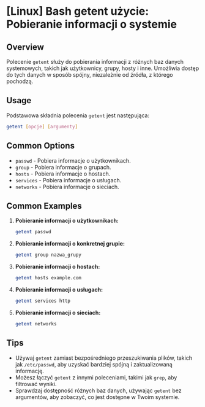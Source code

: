 # [Linux] Bash getent użycie: Pobieranie informacji o systemie

## Overview
Polecenie `getent` służy do pobierania informacji z różnych baz danych systemowych, takich jak użytkownicy, grupy, hosty i inne. Umożliwia dostęp do tych danych w sposób spójny, niezależnie od źródła, z którego pochodzą.

## Usage
Podstawowa składnia polecenia `getent` jest następująca:

```bash
getent [opcje] [argumenty]
```

## Common Options
- `passwd` - Pobiera informacje o użytkownikach.
- `group` - Pobiera informacje o grupach.
- `hosts` - Pobiera informacje o hostach.
- `services` - Pobiera informacje o usługach.
- `networks` - Pobiera informacje o sieciach.

## Common Examples
1. **Pobieranie informacji o użytkownikach:**
   ```bash
   getent passwd
   ```

2. **Pobieranie informacji o konkretnej grupie:**
   ```bash
   getent group nazwa_grupy
   ```

3. **Pobieranie informacji o hostach:**
   ```bash
   getent hosts example.com
   ```

4. **Pobieranie informacji o usługach:**
   ```bash
   getent services http
   ```

5. **Pobieranie informacji o sieciach:**
   ```bash
   getent networks
   ```

## Tips
- Używaj `getent` zamiast bezpośredniego przeszukiwania plików, takich jak `/etc/passwd`, aby uzyskać bardziej spójną i zaktualizowaną informację.
- Możesz łączyć `getent` z innymi poleceniami, takimi jak `grep`, aby filtrować wyniki.
- Sprawdzaj dostępność różnych baz danych, używając `getent` bez argumentów, aby zobaczyć, co jest dostępne w Twoim systemie.